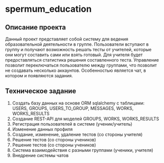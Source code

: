 # spermum_education

## Описание проекта
Данный проект представляет собой систему для ведения образовательной деятельности в группе. Пользователи вступают в группу и получают возможность решать тесты от учителей, которые они могут составить сами или взять готовый. Для учителя будет предоставляться статистика решения составленного теста. Управление позволит переключаться пользователю между группами, что позволит не создавать несколько аккаунтов. Особенностью является чат, в котором и появляются задания.

## Техническое задание
1. Создать базу данных на основе ORM sqlalchemy с таблицами: USERS, GROUPS, USERS_TO_GROUP, MESSAGES, WORKS, WORKS_RESULTS
2. Создание REST-API для моделей GROUPS, WORKS, WORKS_RESULTS
3. Регистрация пользователей в системе (ученик/учитель)
4. Изменение данных профиля
5. Создание, изменение, удаление тестов (со стороны учителя)
6. Решение тестов (со стороны учеников)
7. Решение тестов (со стороны учеников)
8. Система взаимодействия с разными группами (ученики, учителя)
9. Внедрение системы чатов
